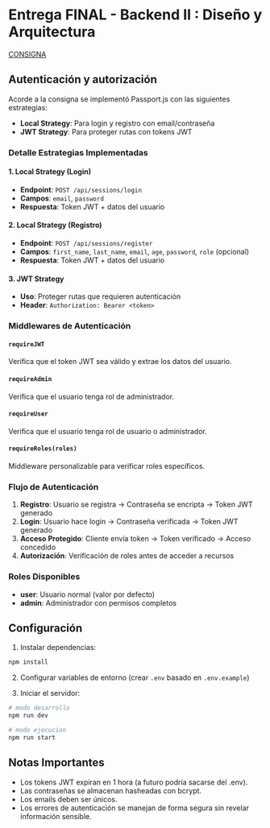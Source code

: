 # Entrega FINAL - Backend II : Diseño y Arquitectura

[CONSIGNA](CONSIGNA.md)

## Autenticación y autorización

Acorde a la consigna se implementó Passport.js con las siguientes estrategias:

- **Local Strategy**: Para login y registro con email/contraseña
- **JWT Strategy**: Para proteger rutas con tokens JWT

### Detalle Estrategias Implementadas

#### 1. **Local Strategy (Login)**

- **Endpoint**: `POST /api/sessions/login`
- **Campos**: `email`, `password`
- **Respuesta**: Token JWT + datos del usuario

#### 2. **Local Strategy (Registro)**

- **Endpoint**: `POST /api/sessions/register`
- **Campos**: `first_name`, `last_name`, `email`, `age`, `password`, `role` (opcional)
- **Respuesta**: Token JWT + datos del usuario

#### 3. **JWT Strategy**

- **Uso**: Proteger rutas que requieren autenticación
- **Header**: `Authorization: Bearer <token>`

### Middlewares de Autenticación

#### `requireJWT`

Verifica que el token JWT sea válido y extrae los datos del usuario.

#### `requireAdmin`

Verifica que el usuario tenga rol de administrador.

#### `requireUser`

Verifica que el usuario tenga rol de usuario o administrador.

#### `requireRoles(roles)`

Middleware personalizable para verificar roles específicos.

### Flujo de Autenticación

1. **Registro**: Usuario se registra → Contraseña se encripta → Token JWT generado
2. **Login**: Usuario hace login → Contraseña verificada → Token JWT generado
3. **Acceso Protegido**: Cliente envía token → Token verificado → Acceso concedido
4. **Autorización**: Verificación de roles antes de acceder a recursos

### Roles Disponibles

- **user**: Usuario normal (valor por defecto)
- **admin**: Administrador con permisos completos

## Configuración

1. Instalar dependencias:

```bash
npm install
```

2. Configurar variables de entorno (crear `.env` basado en `.env.example`)

3. Iniciar el servidor:

```bash
# modo desarrollo
npm run dev

# modo ejecucion
npm run start
```

## Notas Importantes

- Los tokens JWT expiran en 1 hora (a futuro podría sacarse del .env).
- Las contraseñas se almacenan hasheadas con bcrypt.
- Los emails deben ser únicos.
- Los errores de autenticación se manejan de forma segura sin revelar información sensible.
